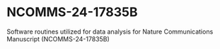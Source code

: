 # NCOMMS-24-17835B
Software routines utilized for data analysis for Nature Communications Manuscript (NCOMMS-24-17835B)
